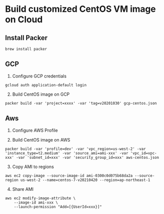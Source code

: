 # Build customized CentOS VM image on Cloud

## Install Packer

```shell
brew install packer
```

## GCP

1. Configure GCP credentials

```shell
gcloud auth application-default login
```

2. Build CentOS image on GCP

``` shell
packer build -var 'project=xxxx' -var 'tag=v20201030' gcp-centos.json
```

## Aws
1. Configure AWS Profile

2. Build CentOS image on AWS

```shell
packer build -var 'profile=dev' -var 'vpc_region=us-west-2' -var 'instance_type=t2.medium' -var 'source_ami=ami-xxx' -var 'vpc_id=vpc-xxx' -var 'subnet_id=xxx' -var 'security_group_id=xxx' aws-centos.json
```

3. Copy AMI to regions

```shell
aws ec2 copy-image --source-image-id ami-0300c0d075b68da2a --source-region us-west-2 --name=centos-7-v20210420 --region=ap-northeast-1
```

4. Share AMI

```shell
aws ec2 modify-image-attribute \
    --image-id ami-xxx \
    --launch-permission "Add=[{UserId=xxx}]"
```
